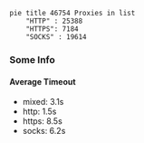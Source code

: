 
```mermaid
pie title 46754 Proxies in list
    "HTTP" : 25388
    "HTTPS": 7184
    "SOCKS" : 19614
```

### Some Info
#### Average Timeout

- mixed: 3.1s
- http: 1.5s
- https: 8.5s
- socks: 6.2s